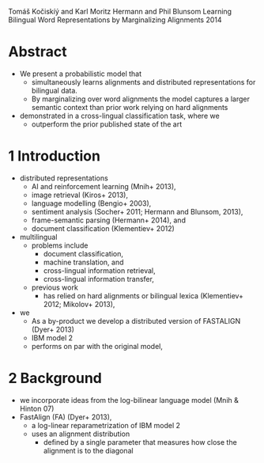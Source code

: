 Tomáš Kočiskíý  and Karl Moritz Hermann  and Phil Blunsom
Learning Bilingual Word Representations by Marginalizing Alignments
2014

# Abstract

* We present a probabilistic model that 
  * simultaneously learns alignments and distributed representations 
    for bilingual data.  
  * By marginalizing over word alignments the model 
    captures a larger semantic context than 
    prior work relying on hard alignments
* demonstrated in a cross-lingual classification task, where we
  * outperform the prior published state of the art

# 1 Introduction

* distributed representations
  * AI and reinforcement learning (Mnih+ 2013),
  * image retrieval (Kiros+ 2013),
  * language modelling (Bengio+ 2003),
  * sentiment analysis (Socher+ 2011; Hermann and Blunsom, 2013),
  * frame-semantic parsing (Hermann+ 2014), and
  * document classification (Klementiev+ 2012)
* multilingual
  * problems include
    * document classification,
    * machine translation, and
    * cross-lingual information retrieval,
    * cross-lingual information transfer,
  * previous work
    * has relied on hard alignments or bilingual lexica
      (Klementiev+ 2012; Mikolov+ 2013),
* we
  * As a by-product we develop a distributed version of FASTALIGN (Dyer+ 2013)
  * IBM model 2
  * performs on par with the original model,

# 2 Background

* we incorporate ideas from the log-bilinear language model (Mnih & Hinton 07)
* FastAlign (FA) (Dyer+ 2013),
  * a log-linear reparametrization of IBM model 2
  * uses an alignment distribution
    * defined by a single parameter that measures 
      how close the alignment is to the diagonal
